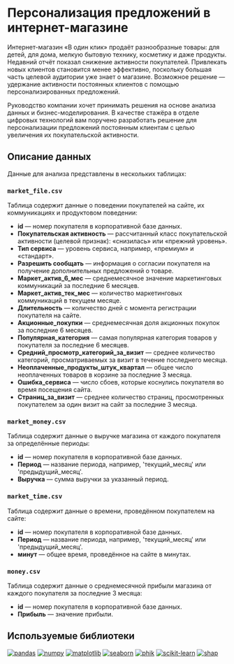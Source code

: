 # Персонализация предложений в интернет-магазине 

Интернет-магазин «В один клик» продаёт разнообразные товары: для детей, для дома, мелкую бытовую технику, косметику и даже продукты. Недавний отчёт показал снижение активности покупателей. Привлекать новых клиентов становится менее эффективно, поскольку большая часть целевой аудитории уже знает о магазине. Возможное решение — удержание активности постоянных клиентов с помощью персонализированных предложений.

Руководство компании хочет принимать решения на основе анализа данных и бизнес-моделирования. В качестве стажёра в отделе цифровых технологий вам поручено разработать решение для персонализации предложений постоянным клиентам с целью увеличения их покупательской активности.

## Описание данных

Данные для анализа представлены в нескольких таблицах:

### `market_file.csv`

Таблица содержит данные о поведении покупателей на сайте, их коммуникациях и продуктовом поведении:

* **id** — номер покупателя в корпоративной базе данных.
* **Покупательская активность** — рассчитанный класс покупательской активности (целевой признак): «снизилась» или «прежний уровень».
* **Тип сервиса** — уровень сервиса, например, «премиум» и «стандарт».
* **Разрешить сообщать** — информация о согласии покупателя на получение дополнительных предложений о товаре.
* **Маркет_актив_6_мес** — среднемесячное значение маркетинговых коммуникаций за последние 6 месяцев.
* **Маркет_актив_тек_мес** — количество маркетинговых коммуникаций в текущем месяце.
* **Длительность** — количество дней с момента регистрации покупателя на сайте.
* **Акционные_покупки** — среднемесячная доля акционных покупок за последние 6 месяцев.
* **Популярная_категория** — самая популярная категория товаров у покупателя за последние 6 месяцев.
* **Средний_просмотр_категорий_за_визит** — среднее количество категорий, просматриваемых за визит в течение последнего месяца.
* **Неоплаченные_продукты_штук_квартал** — общее число неоплаченных товаров в корзине за последние 3 месяца.
* **Ошибка_сервиса** — число сбоев, которые коснулись покупателя во время посещения сайта.
* **Страниц_за_визит** — среднее количество страниц, просмотренных покупателем за один визит на сайт за последние 3 месяца.

### `market_money.csv`

Таблица содержит данные о выручке магазина от каждого покупателя за определённые периоды:

* **id** — номер покупателя в корпоративной базе данных.
* **Период** — название периода, например, 'текущий_месяц' или 'предыдущий_месяц'.
* **Выручка** — сумма выручки за указанный период.

### `market_time.csv`

Таблица содержит данные о времени, проведённом покупателем на сайте:

* **id** — номер покупателя в корпоративной базе данных.
* **Период** — название периода, например, 'текущий_месяц' или 'предыдущий_месяц'.
* **минут** — общее время, проведённое на сайте в минутах.

### `money.csv`

Таблица содержит данные о среднемесячной прибыли магазина от каждого покупателя за последние 3 месяца:

* **id** — номер покупателя в корпоративной базе данных.
* **Прибыль** — значение прибыли.

## Используемые библиотеки

[![pandas](https://img.shields.io/badge/pandas-1.3.3-blue)](https://pandas.pydata.org/)
[![numpy](https://img.shields.io/badge/numpy-1.21.2-orange)](https://numpy.org/)
[![matplotlib](https://img.shields.io/badge/matplotlib-3.4.3-blue)](https://matplotlib.org/)
[![seaborn](https://img.shields.io/badge/seaborn-0.11.2-orange)](https://seaborn.pydata.org/)
[![phik](https://img.shields.io/badge/phik-0.12.0-yellow)](https://phik.readthedocs.io/)
[![scikit-learn](https://img.shields.io/badge/scikit--learn-0.24.2-yellow)](https://scikit-learn.org/)
[![shap](https://img.shields.io/badge/shap-0.39.0-green)](https://shap.readthedocs.io/)
